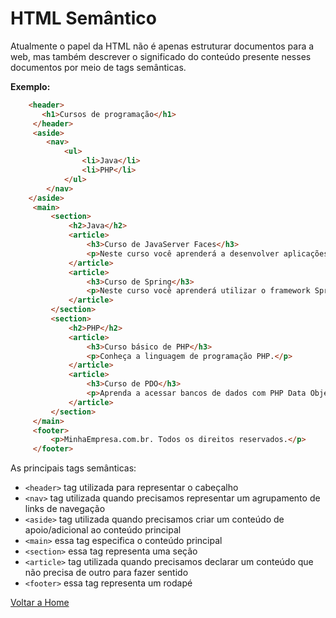 # HTML Semântico

Atualmente o papel da HTML não é apenas estruturar documentos para a web, mas também descrever o significado do conteúdo presente nesses documentos por meio de tags semânticas.


**Exemplo:**
```html
    <header>
       <h1>Cursos de programação</h1>
     </header>
     <aside>
        <nav>
            <ul>
                <li>Java</li>
                <li>PHP</li>
            </ul>
        </nav>
    </aside>
     <main>
         <section>
             <h2>Java</h2>
             <article>
                 <h3>Curso de JavaServer Faces</h3>
                 <p>Neste curso você aprenderá a desenvolver aplicações com JSF.</p>
             </article>
             <article>
                 <h3>Curso de Spring</h3>
                 <p>Neste curso você aprenderá utilizar o framework Spring.</p>
             </article>
         </section>
         <section>
             <h2>PHP</h2>
             <article>
                 <h3>Curso básico de PHP</h3>
                 <p>Conheça a linguagem de programação PHP.</p>
             </article>
             <article>
                 <h3>Curso de PDO</h3>
                 <p>Aprenda a acessar bancos de dados com PHP Data Objects.</p>
             </article>
         </section>
     </main>
     <footer>
         <p>MinhaEmpresa.com.br. Todos os direitos reservados.</p>
     </footer>
 ```
As principais tags semânticas:

* `<header>` tag utilizada para representar o cabeçalho
* `<nav>` tag utilizada quando precisamos representar um agrupamento de links de navegação
* `<aside>` tag utilizada quando precisamos criar um conteúdo de apoio/adicional ao conteúdo principal
* `<main>` essa tag especifica o conteúdo principal
* `<section>` essa tag representa uma seção 
* `<article>` tag utilizada quando precisamos declarar um conteúdo que não precisa de outro para fazer sentido
* `<footer>` essa tag representa um rodapé

[Voltar a Home](../README.md)

